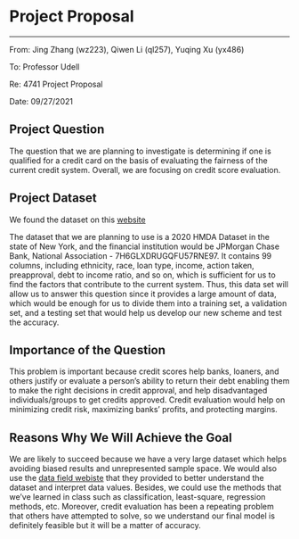 # Project Proposal
--- 
From: Jing Zhang (wz223), Qiwen Li (ql257), Yuqing Xu (yx486)

To: Professor  Udell

Re: 4741 Project Proposal 

Date: 09/27/2021



## Project Question
The question that we are planning to investigate is determining if one is qualified for a credit card on the basis of evaluating the fairness of the current credit system. Overall, we are focusing on credit score evaluation.

## Project Dataset

We found the dataset on this [website](https://lhttps://ffiec.cfpb.gov/data-browser/data/2020?category=states&items=NY&leis=7H6GLXDRUGQFU57RNE97)

The dataset that we are planning to use is a 2020 HMDA Dataset in the state of New  York, and the financial institution would be JPMorgan Chase Bank, National Association - 7H6GLXDRUGQFU57RNE97. It contains 99 columns, including ethnicity, race, loan type, income, action taken, preapproval, debt to income ratio, and so on, which is sufficient for us to find the factors that contribute to the current system. Thus, this data set will allow us to answer this question since it provides a large amount of data, which would be enough for us to divide them into a training set, a validation set, and a testing set that would help us develop our new scheme and test the accuracy. 

## Importance of the Question
This problem is important because credit scores help banks, loaners, and others justify or evaluate a person’s ability to return their debt enabling them to make the right decisions in credit approval, and help disadvantaged individuals/groups to get credits approved. Credit evaluation would help on minimizing credit risk, maximizing banks’ profits, and protecting margins.

## Reasons Why We Will Achieve the Goal
We are likely to succeed because we have a very large dataset which helps avoiding biased results and unrepresented sample space. We would also use the 
[data field webiste](https://ffiec.cfpb.gov/documentation/2018/lar-data-fields/) that they provided to better understand the dataset and interpret data values. Besides, we could use the methods that we’ve learned in class such as classification, least-square, regression methods, etc. Moreover, credit evaluation has been a repeating problem that others have attempted to solve, so we understand our final model is definitely feasible but it will be a matter of accuracy.

 

